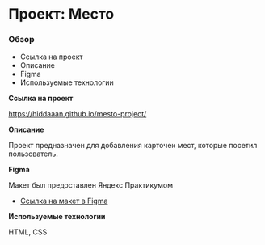 # Проект: Место

### Обзор

* Ссылка на проект
* Описание
* Figma
* Используемые технологии

**Ссылка на проект**

https://hiddaaan.github.io/mesto-project/

**Описание**

Проект предназначен для добавления карточек мест, которые посетил пользователь.

**Figma**

Макет был предоставлен Яндекс Практикумом

* [Ссылка на макет в Figma](https://www.figma.com/file/2cn9N9jSkmxD84oJik7xL7/JavaScript.-Sprint-4?node-id=0%3A1)

**Используемые технологии**

HTML, CSS
